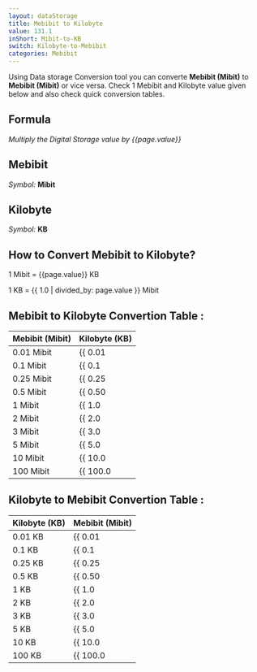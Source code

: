```yaml
---
layout: dataStorage
title: Mebibit to Kilobyte
value: 131.1
inShort: Mibit-to-KB
switch: Kilobyte-to-Mebibit
categories: Mebibit
---
```


Using Data storage Conversion tool you can converte **Mebibit (Mibit)** to **Mebibit (Mibit)** or vice versa. Check 1 Mebibit and Kilobyte value given below and also check quick conversion tables.

## Formula
*Multiply the Digital Storage value by {{page.value}}*

## Mebibit
*Symbol:* **Mibit**

## Kilobyte
*Symbol:* **KB**

## How to Convert Mebibit to Kilobyte?

1 Mibit = {{page.value}} KB

1 KB = {{ 1.0 | divided_by: page.value }} Mibit


## Mebibit to Kilobyte Convertion Table :

| Mebibit (Mibit) | Kilobyte (KB) |
| ---- | ---- |
| 0.01 Mibit | {{ 0.01 | times: page.value | round: 12 }} KB |
| 0.1 Mibit | {{ 0.1 | times: page.value | round: 12 }} KB |
| 0.25 Mibit | {{ 0.25 | times: page.value | round: 12 }} KB |
| 0.5 Mibit | {{ 0.50 | times: page.value | round: 12 }} KB |
| 1 Mibit | {{ 1.0 | times: page.value | round: 12 }} KB |
| 2 Mibit | {{ 2.0 | times: page.value | round: 12 }} KB |
| 3 Mibit | {{ 3.0 | times: page.value | round: 12 }} KB |
| 5 Mibit | {{ 5.0 | times: page.value | round: 12 }} KB |
| 10 Mibit | {{ 10.0 | times: page.value | round: 12 }} KB |
| 100 Mibit | {{ 100.0 | times: page.value | round: 12 }} KB |

## Kilobyte to Mebibit Convertion Table :

| Kilobyte (KB) | Mebibit (Mibit) |
| ---- | ---- |
| 0.01 KB | {{ 0.01 | divided_by: page.value | round: 12 }} Mibit |
| 0.1 KB | {{ 0.1 | divided_by: page.value | round: 12 }} Mibit |
| 0.25 KB | {{ 0.25 | divided_by: page.value | round: 12 }} Mibit |
| 0.5 KB | {{ 0.50 | divided_by: page.value | round: 12 }} Mibit |
| 1 KB | {{ 1.0 | divided_by: page.value | round: 12 }} Mibit |
| 2 KB | {{ 2.0 | divided_by: page.value | round: 12 }} Mibit |
| 3 KB | {{ 3.0 | divided_by: page.value | round: 12 }} Mibit |
| 5 KB | {{ 5.0 | divided_by: page.value | round: 12 }} Mibit |
| 10 KB | {{ 10.0 | divided_by: page.value | round: 12 }} Mibit |
| 100 KB | {{ 100.0 | divided_by: page.value | round: 12 }} Mibit |


<script>
document.getElementById('selectInput')[7].selected = true
document.getElementById('selectOutput')[4].selected = true
</script>
